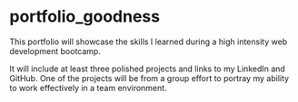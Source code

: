 # portfolio_goodness
This portfolio will showcase the skills I learned during a high intensity web development bootcamp.

It will include at least three polished projects and links to my LinkedIn and GitHub.
One of the projects will be from a group effort to portray my ability to work effectively in a team environment.
